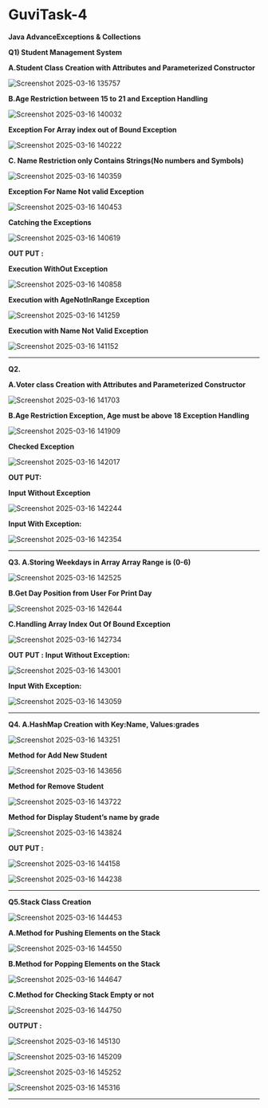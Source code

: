 # GuviTask-4

<b><c>Java Advance<c></b><b><c>Exceptions & Collections</c></b>

<b>Q1) Student Management System</b>

<b>A.Student Class Creation with Attributes and Parameterized Constructor</b>

![Screenshot 2025-03-16 135757](https://github.com/user-attachments/assets/87cfaa34-a1f5-4201-97ab-0b58272624c7)

<b>B.Age Restriction between 15 to 21 and Exception Handling </b>

![Screenshot 2025-03-16 140032](https://github.com/user-attachments/assets/06ee4bde-654b-4479-b8bd-2a4f020e22b4)

<b>Exception For Array index out of Bound Exception</b>

![Screenshot 2025-03-16 140222](https://github.com/user-attachments/assets/77058a46-079d-4f79-874f-15cd5bf88b55)

<b>C. Name Restriction only Contains Strings(No numbers and Symbols)</b>

![Screenshot 2025-03-16 140359](https://github.com/user-attachments/assets/9bbf2af4-a9b9-4660-9b72-ebd48f546af3)

<b>Exception For Name Not valid  Exception</b>

![Screenshot 2025-03-16 140453](https://github.com/user-attachments/assets/9cdf40cd-238a-44aa-8d9e-d6c1fa8abeb9)

<b>Catching the  Exceptions </b>

![Screenshot 2025-03-16 140619](https://github.com/user-attachments/assets/397d531e-572a-47eb-afaa-2a7576585c08)

<b>OUT PUT :</b>

<b>Execution WithOut Exception</b>

![Screenshot 2025-03-16 140858](https://github.com/user-attachments/assets/8c193a0c-7b5d-4fe9-8270-7b334deabb59)

<b>Execution with AgeNotInRange Exception</b>

![Screenshot 2025-03-16 141259](https://github.com/user-attachments/assets/4d368b46-39fb-4b6a-815b-ffb2fbb08b7b)


<b>Execution with Name Not Valid Exception</b>

![Screenshot 2025-03-16 141152](https://github.com/user-attachments/assets/8ab87588-2232-4542-8632-732542f7611c)

<hr>

<b>Q2.

A.Voter class Creation with Attributes and Parameterized Constructor
</b>

![Screenshot 2025-03-16 141703](https://github.com/user-attachments/assets/f5853734-a154-4e3d-af74-4f64b21ec1cd)

<b>B.Age Restriction Exception, Age must be above 18
Exception Handling
</b>

![Screenshot 2025-03-16 141909](https://github.com/user-attachments/assets/1bc877c6-4884-435f-8478-0eeeb61b5866)

<b>Checked Exception</b>

![Screenshot 2025-03-16 142017](https://github.com/user-attachments/assets/30274e67-97e3-4d93-88a4-1b07aa125f4c)

<b>OUT PUT:</b>

<b>Input Without Exception </b>

![Screenshot 2025-03-16 142244](https://github.com/user-attachments/assets/037af5e7-ec76-4bb7-8ff2-bd5f89f8c73a)

<b>Input With Exception:</b>

![Screenshot 2025-03-16 142354](https://github.com/user-attachments/assets/279a7150-72be-4b89-a561-5e6b774fdad0)

<hr>
<b>Q3.
A.Storing Weekdays in Array Array Range is (0-6)
</b>

![Screenshot 2025-03-16 142525](https://github.com/user-attachments/assets/ecc20c36-702a-4d46-a405-a37e927c89a8)

<b>B.Get Day Position from User  For Print Day</b>

![Screenshot 2025-03-16 142644](https://github.com/user-attachments/assets/baa1666c-cd53-49cc-92df-3235d666f102)

<b>C.Handling Array Index Out Of Bound Exception </b>

![Screenshot 2025-03-16 142734](https://github.com/user-attachments/assets/18a54ab4-8d69-463d-8959-26d8efce0075)

<b>OUT PUT :</b>
<b>Input Without Exception:	</b>

![Screenshot 2025-03-16 143001](https://github.com/user-attachments/assets/7139c82d-7875-4408-aeaf-179b030eee91)

<b>Input With Exception:	</b>

![Screenshot 2025-03-16 143059](https://github.com/user-attachments/assets/b28cd943-cc7e-4313-bc63-3fdc86c049a9)

<hr>
<b>Q4.
A.HashMap Creation with Key:Name, Values:grades
</b>

![Screenshot 2025-03-16 143251](https://github.com/user-attachments/assets/2325070d-d2cc-46d0-a783-81c75b37d901)

<b>Method for Add New Student </b>

![Screenshot 2025-03-16 143656](https://github.com/user-attachments/assets/17efc623-c03e-469f-9264-e94befd03cb6)

<b>Method for Remove Student </b>

![Screenshot 2025-03-16 143722](https://github.com/user-attachments/assets/e56a88d0-235e-4d3b-8e9c-18c7c9d74735)

<b>Method for Display Student’s name by grade </b>

![Screenshot 2025-03-16 143824](https://github.com/user-attachments/assets/e7485ccf-a029-467f-aa84-f5ed5f8a3b03)

<b>OUT PUT :</b>

![Screenshot 2025-03-16 144158](https://github.com/user-attachments/assets/0848576b-f800-442b-aac2-55542f906d1a)

![Screenshot 2025-03-16 144238](https://github.com/user-attachments/assets/b26ed84a-a647-4443-a12c-5c3329a1c642)

<hr>

<b>Q5.Stack Class Creation</b>

![Screenshot 2025-03-16 144453](https://github.com/user-attachments/assets/99b2820a-48fc-424b-a7b4-2b94b0d99ec7)

<b>A.Method for Pushing Elements on the Stack</b>

![Screenshot 2025-03-16 144550](https://github.com/user-attachments/assets/09b40389-6a3f-46a9-87b2-67b1ee0699e6)

<b>B.Method for Popping Elements on the Stack</b>

![Screenshot 2025-03-16 144647](https://github.com/user-attachments/assets/a4f8b97b-1965-452d-8aa9-2081b6ec42bc)

<b>C.Method for Checking Stack Empty or not</b>

![Screenshot 2025-03-16 144750](https://github.com/user-attachments/assets/b81f09b5-5334-41d6-b968-74ac84e4c601)

<b>OUTPUT :</b>

![Screenshot 2025-03-16 145130](https://github.com/user-attachments/assets/edf06ab1-1f4e-4887-ba06-7a051a575416)

![Screenshot 2025-03-16 145209](https://github.com/user-attachments/assets/aed7effd-a945-4956-a7a9-9a3c3444aee6)

![Screenshot 2025-03-16 145252](https://github.com/user-attachments/assets/82e9a995-2d71-4991-b858-bbb9600d12d2)

![Screenshot 2025-03-16 145316](https://github.com/user-attachments/assets/6c320148-1529-4b9c-bbd7-0db8fa92cc1e)

<hr>
